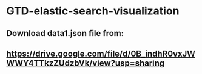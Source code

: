 # GTD-elastic-search-visualization

## Download data1.json file from:
## https://drive.google.com/file/d/0B_indhR0vxJWWWY4TTkzZUdzbVk/view?usp=sharing
